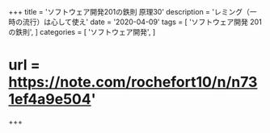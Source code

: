 +++
title = 'ソフトウェア開発201の鉄則 原理30'
description = 'レミング（一時の流行）は心して使え'
date = '2020-04-09'
tags = [
    'ソフトウェア開発 201の鉄則',
]
categories = [
    'ソフトウェア開発',
]
# url = https://note.com/rochefort10/n/n731ef4a9e504'
+++
